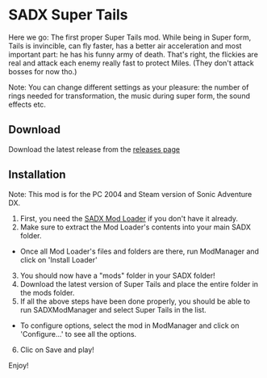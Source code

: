 # SADX Super Tails

Here we go: The first proper Super Tails mod. While being in Super form, Tails is invincible, can fly faster, has a better air acceleration and most important part: he has his funny army of death. 
That's right, the flickies are real and attack each enemy really fast to protect Miles. (They don't attack bosses for now tho.) 

Note: You can change different settings as your pleasure: the number of rings needed for transformation, the music during super form, the sound effects etc.

Download
--------

Download the latest release from the [releases page](https://github.com/Sora-yx/SADX-Super-Tails/releases)

Installation
------------

Note: This mod is for the PC 2004 and Steam version of Sonic Adventure DX.

1) First, you need the [SADX Mod Loader](https://www.moddb.com/mods/sadx-dreamcast-conversion/news/new-mod-installer-now-available1) if you don't have it already.
2) Make sure to extract the Mod Loader's contents into your main SADX folder.
 - Once all Mod Loader's files and folders are there, run ModManager and click on 'Install Loader'
3) You should now have a "mods" folder in your SADX folder!
4) Download the latest version of Super Tails and place the entire folder in the mods folder.
5) If all the above steps have been done properly, you should be able to run SADXModManager and select Super Tails in the list.
 - To configure options, select the mod in ModManager and click on 'Configure...' to see all the options.
6) Clic on Save and play!

Enjoy!
